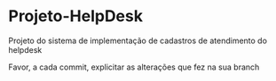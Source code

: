 # Projeto-HelpDesk
Projeto do sistema de implementação de cadastros de atendimento do helpdesk

Favor, a cada commit, explicitar as alterações que fez na sua branch
